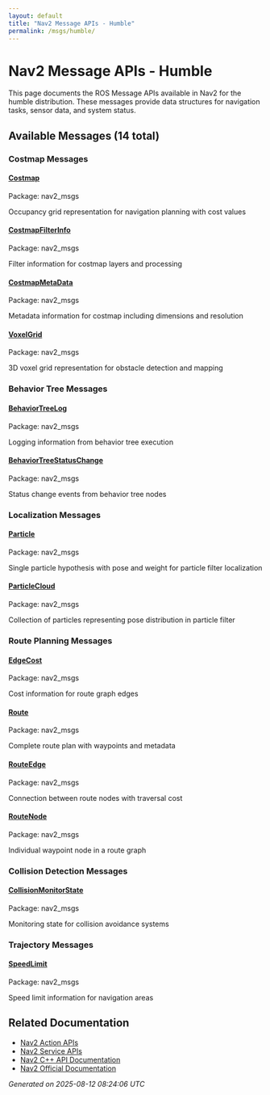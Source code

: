 ```yaml
---
layout: default
title: "Nav2 Message APIs - Humble"
permalink: /msgs/humble/
---
```


# Nav2 Message APIs - Humble

This page documents the ROS Message APIs available in Nav2 for the humble distribution. These messages provide data structures for navigation tasks, sensor data, and system status.

## Available Messages (14 total)


### Costmap Messages

<div class="action-grid">
  <div class="action-card">
    <h4><a href="/msgs/humble/costmap.html">Costmap</a></h4>
    <p class="action-package">Package: nav2_msgs</p>
    <p class="action-description">Occupancy grid representation for navigation planning with cost values</p>
  </div>
  <div class="action-card">
    <h4><a href="/msgs/humble/costmapfilterinfo.html">CostmapFilterInfo</a></h4>
    <p class="action-package">Package: nav2_msgs</p>
    <p class="action-description">Filter information for costmap layers and processing</p>
  </div>
  <div class="action-card">
    <h4><a href="/msgs/humble/costmapmetadata.html">CostmapMetaData</a></h4>
    <p class="action-package">Package: nav2_msgs</p>
    <p class="action-description">Metadata information for costmap including dimensions and resolution</p>
  </div>
  <div class="action-card">
    <h4><a href="/msgs/humble/voxelgrid.html">VoxelGrid</a></h4>
    <p class="action-package">Package: nav2_msgs</p>
    <p class="action-description">3D voxel grid representation for obstacle detection and mapping</p>
  </div>
</div>

### Behavior Tree Messages

<div class="action-grid">
  <div class="action-card">
    <h4><a href="/msgs/humble/behaviortreelog.html">BehaviorTreeLog</a></h4>
    <p class="action-package">Package: nav2_msgs</p>
    <p class="action-description">Logging information from behavior tree execution</p>
  </div>
  <div class="action-card">
    <h4><a href="/msgs/humble/behaviortreestatuschange.html">BehaviorTreeStatusChange</a></h4>
    <p class="action-package">Package: nav2_msgs</p>
    <p class="action-description">Status change events from behavior tree nodes</p>
  </div>
</div>

### Localization Messages

<div class="action-grid">
  <div class="action-card">
    <h4><a href="/msgs/humble/particle.html">Particle</a></h4>
    <p class="action-package">Package: nav2_msgs</p>
    <p class="action-description">Single particle hypothesis with pose and weight for particle filter localization</p>
  </div>
  <div class="action-card">
    <h4><a href="/msgs/humble/particlecloud.html">ParticleCloud</a></h4>
    <p class="action-package">Package: nav2_msgs</p>
    <p class="action-description">Collection of particles representing pose distribution in particle filter</p>
  </div>
</div>

### Route Planning Messages

<div class="action-grid">
  <div class="action-card">
    <h4><a href="/msgs/humble/edgecost.html">EdgeCost</a></h4>
    <p class="action-package">Package: nav2_msgs</p>
    <p class="action-description">Cost information for route graph edges</p>
  </div>
  <div class="action-card">
    <h4><a href="/msgs/humble/route.html">Route</a></h4>
    <p class="action-package">Package: nav2_msgs</p>
    <p class="action-description">Complete route plan with waypoints and metadata</p>
  </div>
  <div class="action-card">
    <h4><a href="/msgs/humble/routeedge.html">RouteEdge</a></h4>
    <p class="action-package">Package: nav2_msgs</p>
    <p class="action-description">Connection between route nodes with traversal cost</p>
  </div>
  <div class="action-card">
    <h4><a href="/msgs/humble/routenode.html">RouteNode</a></h4>
    <p class="action-package">Package: nav2_msgs</p>
    <p class="action-description">Individual waypoint node in a route graph</p>
  </div>
</div>

### Collision Detection Messages

<div class="action-grid">
  <div class="action-card">
    <h4><a href="/msgs/humble/collisionmonitorstate.html">CollisionMonitorState</a></h4>
    <p class="action-package">Package: nav2_msgs</p>
    <p class="action-description">Monitoring state for collision avoidance systems</p>
  </div>
</div>

### Trajectory Messages

<div class="action-grid">
  <div class="action-card">
    <h4><a href="/msgs/humble/speedlimit.html">SpeedLimit</a></h4>
    <p class="action-package">Package: nav2_msgs</p>
    <p class="action-description">Speed limit information for navigation areas</p>
  </div>
</div>


## Related Documentation

- [Nav2 Action APIs](/actions/humble/index.html)
- [Nav2 Service APIs](/srvs/humble/index.html)
- [Nav2 C++ API Documentation](/humble/html/index.html)
- [Nav2 Official Documentation](https://nav2.org/)

*Generated on 2025-08-12 08:24:06 UTC*